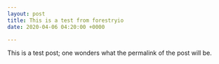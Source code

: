 ```yaml
---
layout: post
title: This is a test from forestryio
date: 2020-04-06 04:20:00 +0000

---
```

This is a test post; one wonders what the permalink of the post will be.
